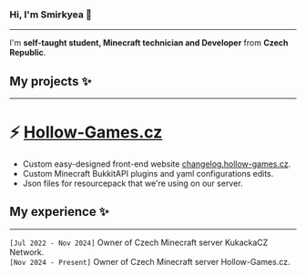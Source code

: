 
### Hi, I'm Smirkyea 👋
---
I'm **self-taught student, Minecraft technician and Developer** from **Czech Republic**.

## My projects ✨
---
# ⚡ [Hollow-Games.cz](https://www.google.com)
* Custom easy-designed front-end website [changelog.hollow-games.cz](https://changelog.hollow-games.cz).
* Custom Minecraft BukkitAPI plugins and yaml configurations edits.
* Json files for resourcepack that we're using on our server.

## My experience ✨
---
```[Jul 2022 - Nov 2024]``` Owner of Czech Minecraft server KukackaCZ Network.<br/>
```[Nov 2024 - Present]``` Owner of Czech Minecraft server Hollow-Games.cz.
